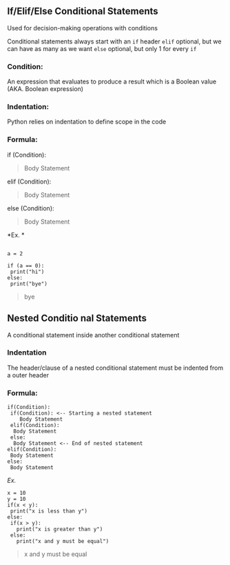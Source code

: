 ## If/Elif/Else Conditional Statements
Used for decision-making operations with conditions

Conditional statements always start with an
`if` header
`elif` optional, but we can have as many as we want
`else` optional, but only 1 for every `if`

### Condition:
An expression that evaluates to produce a result which is a Boolean value (AKA. Boolean expression) 

### Indentation:
Python relies on indentation to define scope in the code

### Formula:
if (Condition):
> Body Statement

elif (Condition):
> Body Statement

else (Condition):
> Body Statement

*Ex. *
```

a = 2

if (a == 0):
 print("hi")
else:
 print("bye")
```

> bye

## Nested Conditio nal Statements

A conditional statement inside another conditional statement

### Indentation

The header/clause of a nested conditional statement must be indented from a outer header

### Formula:

```
if(Condition):
 if(Condition): <-- Starting a nested statement
    Body Statement
 elif(Condition):
  Body Statement
 else:
  Body Statement <-- End of nested statement
elif(Condition):
 Body Statement
else:
 Body Statement
```

*Ex.*

```
x = 10
y = 10
if(x < y):
 print("x is less than y")
else:
 if(x > y):
   print("x is greater than y")
 else:
   print("x and y must be equal")
```
> x and y must be equal